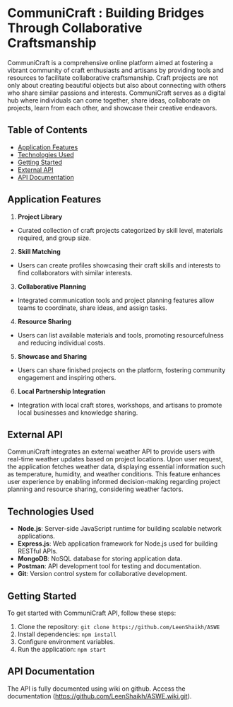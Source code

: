 # CommuniCraft : Building Bridges Through Collaborative Craftsmanship

CommuniCraft is a comprehensive online platform aimed at fostering a vibrant community of craft enthusiasts and artisans by providing tools and resources to facilitate collaborative craftsmanship. Craft projects are not only about creating beautiful objects but also about connecting with others who share similar passions and interests. CommuniCraft serves as a digital hub where individuals can come together, share ideas, collaborate on projects, learn from each other, and showcase their creative endeavors.

## Table of Contents

- [Application Features](#Application-Features)
- [Technologies Used](#technologies-used)
- [Getting Started](#getting-started)
- [External API](#external-api)
- [API Documentation](#api-documentation)



## Application Features

1. **Project Library**
- Curated collection of craft projects categorized by skill level, materials required, and group size.

2. **Skill Matching**
- Users can create profiles showcasing their craft skills and interests to find collaborators with similar interests.

3. **Collaborative Planning**
- Integrated communication tools and project planning features allow teams to coordinate, share ideas, and assign tasks.

4. **Resource Sharing**
- Users can list available materials and tools, promoting resourcefulness and reducing individual costs.

5. **Showcase and Sharing**
- Users can share finished projects on the platform, fostering community engagement and inspiring others.

6. **Local Partnership Integration**
- Integration with local craft stores, workshops, and artisans to promote local businesses and knowledge sharing.

## External API 

CommuniCraft integrates an external weather API to provide users with real-time weather updates based on project locations. Upon user request, the application fetches weather data, displaying essential information such as temperature, humidity, and weather conditions. This feature enhances user experience by enabling informed decision-making regarding project planning and resource sharing, considering weather factors.

## Technologies Used

- **Node.js**: Server-side JavaScript runtime for building scalable network applications.
- **Express.js**: Web application framework for Node.js used for building RESTful APIs.
- **MongoDB**: NoSQL database for storing application data.
- **Postman**: API development tool for testing and documentation.
- **Git**: Version control system for collaborative development.

## Getting Started

To get started with CommuniCraft API, follow these steps:

1. Clone the repository: `git clone https://github.com/LeenShaikh/ASWE` 
2. Install dependencies: `npm install`
3. Configure environment variables.
4. Run the application: `npm start`

## API Documentation

The API is fully documented using wiki on github. Access the documentation (https://github.com/LeenShaikh/ASWE.wiki.git).



